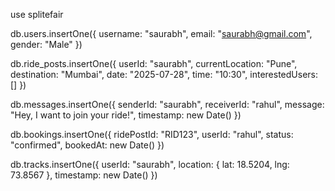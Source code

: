 use splitefair

db.users.insertOne({
  username: "saurabh",
  email: "saurabh@gmail.com",
  gender: "Male"
})

db.ride_posts.insertOne({
  userId: "saurabh",
  currentLocation: "Pune",
  destination: "Mumbai",
  date: "2025-07-28",
  time: "10:30",
  interestedUsers: []
})

db.messages.insertOne({
  senderId: "saurabh",
  receiverId: "rahul",
  message: "Hey, I want to join your ride!",
  timestamp: new Date()
})

db.bookings.insertOne({
  ridePostId: "RID123",
  userId: "rahul",
  status: "confirmed",
  bookedAt: new Date()
})

db.tracks.insertOne({
  userId: "saurabh",
  location: {
    lat: 18.5204,
    lng: 73.8567
  },
  timestamp: new Date()
})
